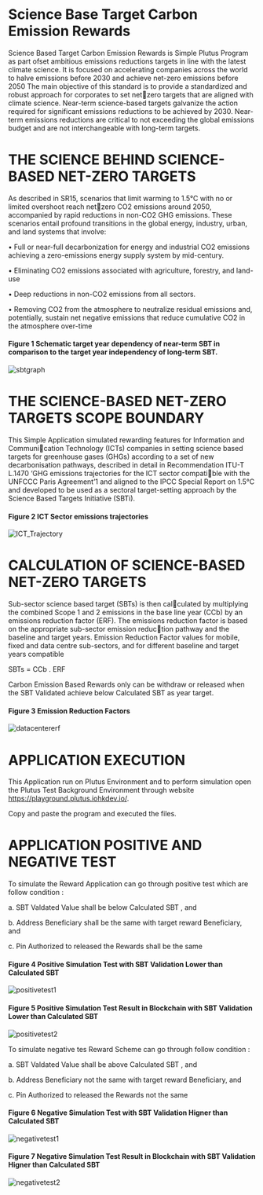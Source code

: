 # Science Base Target Carbon Emission Rewards
Science Based Target Carbon Emission Rewards is Simple Plutus Program as part ofset ambitious emissions reductions targets in line with  the latest climate science. It is focused on accelerating companies across the world to halve emissions  before 2030 and achieve net-zero emissions before 2050
The main objective of this standard is to provide a standardized and robust approach for corporates to set netzero targets that are aligned with climate science.
Near-term science-based targets galvanize the action required for significant emissions reductions to be achieved by 2030. Near-term emissions reductions are critical to not exceeding the global emissions budget and are not interchangeable with long-term targets.

# THE SCIENCE BEHIND SCIENCE-BASED NET-ZERO TARGETS
As described in SR15, scenarios that limit warming to 1.5°C with no or limited overshoot reach netzero CO2  emissions around 2050, accompanied by rapid reductions in non-CO2  GHG emissions. 
These scenarios entail profound transitions in the global energy, industry, urban, and land systems that involve:

• Full or near-full decarbonization for energy and industrial CO2 emissions achieving a zero-emissions energy supply system by mid-century.

• Eliminating CO2  emissions associated with agriculture, forestry, and land-use

• Deep reductions in non-CO2  emissions from all sectors.

• Removing CO2  from the atmosphere to neutralize residual emissions and, potentially, sustain net negative emissions that reduce cumulative CO2  in the atmosphere over-time

#### Figure 1 Schematic target year dependency of near-term SBT in comparison to the target year independency of long-term SBT. 
![sbtgraph](https://user-images.githubusercontent.com/77085029/208818638-70e22af1-1cc7-4964-8b29-1b0d8b14cc76.jpg)

# THE SCIENCE-BASED NET-ZERO TARGETS SCOPE BOUNDARY
This Simple Application simulated rewarding features for Information and Communication Technology (ICTs) companies in setting science based targets for greenhouse gases (GHGs) according to a set of new decarbonisation pathways, described in detail in Recommendation ITU-T L.1470 ‘GHG emissions trajectories for the ICT sector compatible with the UNFCCC Paris Agreement’1  and aligned to the IPCC Special Report on 1.5°C and developed to be used as a sectoral target-setting approach by the Science Based Targets Initiative (SBTi).

#### Figure 2 ICT Sector emissions trajectories
![ICT_Trajectory](https://user-images.githubusercontent.com/77085029/208819561-f5c8e01b-ab05-496f-b346-6e172d48ad21.png)

# CALCULATION OF SCIENCE-BASED NET-ZERO TARGETS
Sub-sector science based target (SBTs) is then calculated by multiplying the combined Scope 1 and 2 emissions in the base line year (CCb) by an emissions reduction factor (ERF). 
The emissions reduction factor is based on the appropriate sub-sector emission reduction pathway  and the baseline and target years.
Emission Reduction Factor values for mobile, fixed and data centre sub-sectors, and for different baseline and target years compatible

SBTs = CCb . ERF

Carbon Emission Based Rewards only can be withdraw or released when the SBT Validated achieve below Calculated SBT as year target.

#### Figure 3 Emission Reduction Factors
![datacentererf](https://user-images.githubusercontent.com/77085029/208820173-c70956eb-e047-443b-89ae-ce5f782cbb27.png)

# APPLICATION EXECUTION
This Application run on Plutus Environment and to perform simulation open the Plutus Test Background Environment through website https://playground.plutus.iohkdev.io/.

Copy and paste the program and executed the files.

# APPLICATION POSITIVE AND NEGATIVE TEST
To simulate the Reward Application can go through positive test which are follow condition :

a. SBT Valdated Value shall be below Calculated SBT , and

b. Address Beneficiary shall be the same with target reward Beneficiary, and

c. Pin Authorized to released the Rewards shall be the same

#### Figure 4 Positive Simulation Test with SBT Validation Lower than Calculated SBT 
![positivetest1](https://user-images.githubusercontent.com/77085029/208822936-473bafd7-1120-40a1-9206-24c31bc0930f.png)


#### Figure 5 Positive Simulation Test Result in Blockchain with SBT Validation Lower than Calculated SBT
![positivetest2](https://user-images.githubusercontent.com/77085029/208822954-ab5aaadf-262a-44d5-8ce8-d55e30f8390b.png)

To simulate negative tes Reward Scheme can go through follow condition :

a. SBT Valdated Value shall be above Calculated SBT , and

b. Address Beneficiary not the same with target reward Beneficiary, and

c. Pin Authorized to released the Rewards not the same


#### Figure 6 Negative Simulation Test with SBT Validation Higner than Calculated SBT 
![negativetest1](https://user-images.githubusercontent.com/77085029/208822233-dfac0f53-4f65-4606-8be1-489909a6cff2.png)


#### Figure 7 Negative Simulation Test Result in Blockchain with SBT Validation Higner than Calculated SBT
![negativetest2](https://user-images.githubusercontent.com/77085029/208822245-a353c5ca-72ef-44bd-8c93-c0e1f32cb64f.png)
